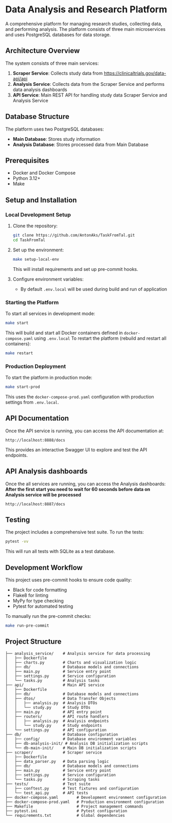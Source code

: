 # Data Analysis and Research Platform

A comprehensive platform for managing research studies, collecting data, and performing analysis. The platform consists of three main microservices and uses PostgreSQL databases for data storage.

## Architecture Overview

The system consists of three main services:
 
1. **Scraper Service**: Collects study data from https://clinicaltrials.gov/data-api/api
2. **Analysis Service**: Collects data from the Scraper Service and performs data analysis dashboards 
3. **API Service**: Main REST API for handling study data Scraper Service and Analysis Service


## Database Structure

The platform uses two PostgreSQL databases:

- **Main Database**: Stores study information
- **Analysis Database**: Stores processed data from Main Database

## Prerequisites

- Docker and Docker Compose
- Python 3.12+
- Make

## Setup and Installation

### Local Development Setup

1. Clone the repository:
   ```bash
   git clone https://github.com/AntonAks/TaskFromTal.git
   cd TaskFromTal
   ```

2. Set up the environment:
   ```bash
   make setup-local-env
   ```
   This will install requirements and set up pre-commit hooks.

3. Configure environment variables:
   - By default `.env.local` will be used during build and run of application

### Starting the Platform

To start all services in development mode:

```bash
make start
```
This will build and start all Docker containers defined in `docker-compose.yaml` using `.env.local`
To restart the platform (rebuild and restart all containers):
```bash
make restart
```

### Production Deployment
To start the platform in production mode:

```bash
make start-prod
```
This uses the `docker-compose-prod.yaml` configuration with production settings from `.env.local`.

## API Documentation

Once the API service is running, you can access the API documentation at:
```
http://localhost:8888/docs
```
This provides an interactive Swagger UI to explore and test the API endpoints.

## API Analysis dashboards

Once the all services are running, you can access the Analysis dashboards:
**After the first start you need to wait for 60 seconds before data on Analysis service will be processed**
```
http://localhost:8887/docs
```

## Testing

The project includes a comprehensive test suite. To run the tests:

```bash
pytest -vv
```

This will run all tests with SQLite as a test database.

## Development Workflow

This project uses pre-commit hooks to ensure code quality:

- Black for code formatting
- Flake8 for linting
- MyPy for type checking
- Pytest for automated testing

To manually run the pre-commit checks:

```bash
make run-pre-commit
```

## Project Structure

```
├── analysis_service/    # Analysis service for data processing
│   ├── Dockerfile
│   ├── charts.py        # Charts and visualization logic
│   ├── db/              # Database models and connections
│   ├── main.py          # Service entry point
│   ├── settings.py      # Service configuration
│   └── tasks.py         # Analysis tasks
├── api/                 # Main API service
│   ├── Dockerfile
│   ├── db/              # Database models and connections
│   ├── dtos/            # Data Transfer Objects
│   │   ├── analysis.py  # Analysis DTOs
│   │   └── study.py     # Study DTOs
│   ├── main.py          # API entry point
│   ├── routers/         # API route handlers
│   │   ├── analysis.py  # Analysis endpoints
│   │   └── study.py     # Study endpoints
│   └── settings.py      # API configuration
├── db/                  # Database configuration
│   ├── config/          # Database environment variables
│   ├── db-analysis-init/ # Analysis DB initialization scripts
│   └── db-main-init/    # Main DB initialization scripts
├── scraper/             # Scraper service
│   ├── Dockerfile
│   ├── data_parser.py   # Data parsing logic
│   ├── db/              # Database models and connections
│   ├── main.py          # Service entry point
│   ├── settings.py      # Service configuration
│   └── tasks.py         # Scraping tasks
├── tests/               # Test suite
│   ├── conftest.py      # Test fixtures and configuration
│   └── test_api.py      # API tests
├── docker-compose.yaml        # Development environment configuration
├── docker-compose-prod.yaml   # Production environment configuration
├── Makefile                   # Project management commands
├── pytest.ini                 # Pytest configuration
└── requirements.txt           # Global dependencies
```
